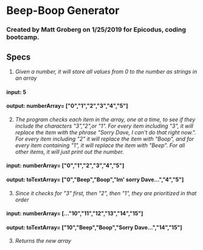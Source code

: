 # Beep-Boop Generator

### Created by Matt Groberg on 1/25/2019 for Epicodus, coding bootcamp.

## Specs
1. _Given a number, it will store all values from 0 to the number as strings in an array_
#### input: 5
#### output: numberArray= ["0","1","2","3","4","5"]

2. _The program checks each item in the array, one at a time,  to see if they include the characters "3","2",or "1". For every item including "3", it will replace the item with the phrase "Sorry Dave, I can't do that right now.". For every item including "2" it will replace the item with "Boop", and for every item containing "1", it will replace the item with "Beep". For all other items, it will just print out the number._

#### input: numberArray= ["0","1","2","3","4","5"]
#### output: toTextArray= ["0","Beep","Boop","Im' sorry Dave...","4","5"]

3. _Since it checks for "3" first, then "2", then "1", they are prioritized in that order_
#### input: numberArray= [..."10","11","12","13","14","15"]
#### output: toTextArray= ["10","Beep","Boop","Sorry Dave...","14","15"]

3. _Returns the new array_
